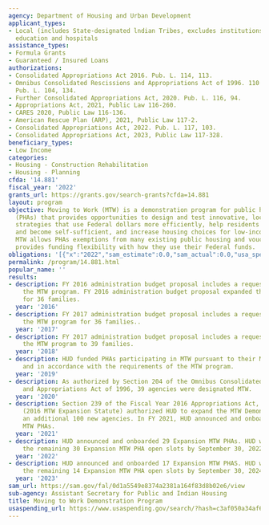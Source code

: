 ```yaml
---
agency: Department of Housing and Urban Development
applicant_types:
- Local (includes State-designated lndian Tribes, excludes institutions of higher
  education and hospitals
assistance_types:
- Formula Grants
- Guaranteed / Insured Loans
authorizations:
- Consolidated Appropriations Act 2016. Pub. L. 114, 113.
- Omnibus Consolidated Rescissions and Appropriations Act of 1996. 110 Stat. 1321.
  Pub. L. 104, 134.
- Further Consolidated Appropriations Act, 2020. Pub. L. 116, 94.
- Appropriations Act, 2021, Public Law 116-260.
- CARES 2020, Public Law 116-136.
- American Rescue Plan (ARP), 2021, Public Law 117-2.
- Consolidated Appropriations Act, 2022. Pub. L. 117, 103.
- Consolidated Appropriations Act, 2023, Public Law 117-328.
beneficiary_types:
- Low Income
categories:
- Housing - Construction Rehabilitation
- Housing - Planning
cfda: '14.881'
fiscal_year: '2022'
grants_url: https://grants.gov/search-grants?cfda=14.881
layout: program
objective: Moving to Work (MTW) is a demonstration program for public housing authorities
  (PHAs) that provides opportunities to design and test innovative, locally designed
  strategies that use Federal dollars more efficiently, help residents find employment
  and become self-sufficient, and increase housing choices for low-income families.
  MTW allows PHAs exemptions from many existing public housing and voucher rules and
  provides funding flexibility with how they use their Federal funds.
obligations: '[{"x":"2022","sam_estimate":0.0,"sam_actual":0.0,"usa_spending_actual":0.0},{"x":"2023","sam_estimate":0.0,"sam_actual":0.0,"usa_spending_actual":0.0},{"x":"2024","sam_estimate":0.0,"sam_actual":0.0,"usa_spending_actual":0.0}]'
permalink: /program/14.881.html
popular_name: ''
results:
- description: FY 2016 administration budget proposal includes a request to expand
    the MTW program. FY 2016 administration budget proposal expanded the MTW program
    for 36 families.
  year: '2016'
- description: FY 2017 administration budget proposal includes a request to expand
    the MTW program for 36 families..
  year: '2017'
- description: FY 2017 administration budget proposal includes a request to expand
    the MTW program to 39 families.
  year: '2018'
- description: HUD funded PHAs participating in MTW pursuant to their MTW agreements
    and in accordance with the requirements of the MTW program.
  year: '2019'
- description: As authorized by Section 204 of the Omnibus Consolidated Rescissions
    and Appropriations Act of 1996, 39 agencies were designated MTW.
  year: '2020'
- description: Section 239 of the Fiscal Year 2016 Appropriations Act, P.L. 114-113
    (2016 MTW Expansion Statute) authorized HUD to expand the MTW Demonstration by
    an additional 100 new agencies. In FY 2021, HUD announced and onboarded 41 Expansion
    MTW PHAs.
  year: '2021'
- description: HUD announced and onboarded 29 Expansion MTW PHAs. HUD will announce
    the remaining 30 Expansion MTW PHA open slots by September 30, 2022.
  year: '2022'
- description: HUD announced and onboarded 17 Expansion MTW PHAS. HUD will announce
    the remaining 14 Expansion MTW PHA open slots by September 30, 2024.
  year: '2023'
sam_url: https://sam.gov/fal/0d1a5549e8374a2381a164f83d8b02e6/view
sub-agency: Assistant Secretary for Public and Indian Housing
title: Moving to Work Demonstration Program
usaspending_url: https://www.usaspending.gov/search/?hash=c3af050a34af60c097a61cb381b5eea0
---
```

